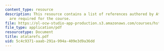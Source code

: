 ```yaml
---
content_type: resource
description: This resource contains a list of references authored by Atala, which
  are required for the course.
file: https://ol-ocw-studio-app-production.s3.amazonaws.com/courses/hst-535-principles-and-practice-of-tissue-engineering-fall-2004/5c4c9371aaab291a994a409e3d9a36dd_atalarefs.pdf
file_type: application/pdf
resourcetype: Document
title: atalarefs.pdf
uid: 5c4c9371-aaab-291a-994a-409e3d9a36dd
---
```

